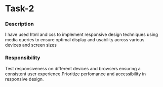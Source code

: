 # Task-2
### Description
I have used html and css to implement responsive design techniques using media queries to ensure optimal display and usability across various devices and screen sizes
### Responsibility
Test responsiveness on different devices and browsers ensuring a consistent user experience.Prioritize perfomance and accessibility in responsive design.
